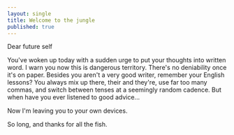 ```yaml
---
layout: single
title: Welcome to the jungle
published: true
---
```

Dear future self

You've woken up today with a sudden urge to put your thoughts into written word. I warn you now this is dangerous territory. There's no deniability once it's on paper. Besides you aren't a very good writer, remember your English lessons? You always mix up there, their and they're, use far too many commas, and switch between tenses at a seemingly random cadence. But when have you ever listened to good advice...

Now I'm leaving you to your own devices.

So long, and thanks for all the fish.
